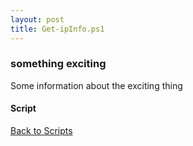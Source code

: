 ```yaml
---
layout: post
title: Get-ipInfo.ps1
---
```


### something exciting

Some information about the exciting thing

#### Script

<script src="https://gist-it.appspot.com/github.com/BanterBoy/scripts-blog/blob/master/PowerShell/CmdLets/Get-ipInfo.ps1"></script>

<a href="/scripts.html">Back to Scripts</a>

